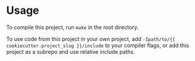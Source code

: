 # Usage

To compile this project, run `make` in the root directory.

To use code from this project in your own project, add `-Ipath/to/{{ cookiecutter.project_slug }}/include`
to your compiler flags, or add this project as a subrepo and use relative include paths.

